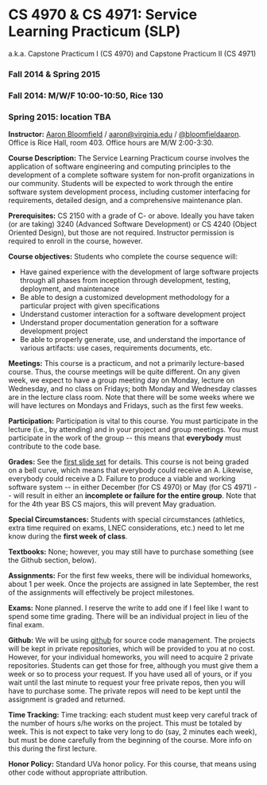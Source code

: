 CS 4970 & CS 4971: Service Learning Practicum (SLP)
===================================================

a.k.a. Capstone Practicum I (CS 4970) and Capstone Practicum II (CS 4971)

### Fall 2014 & Spring 2015
### Fall 2014: M/W/F 10:00-10:50, Rice 130
### Spring 2015: location TBA

**Instructor:** [Aaron Bloomfield](http://www.cs.virginia.edu/~asb) / [aaron@virginia.edu](mailto:aaron@virginia.edu) / [\@bloomfieldaaron](http://twitter.com/bloomfieldaaron).  Office is Rice Hall, room 403.  Office hours are M/W 2:00-3:30.

**Course Description:** The Service Learning Practicum course involves the application of software engineering and computing principles to the development of a complete software system for non-profit organizations in our community. Students will be expected to work through the entire software system development process, including customer interfacing for requirements, detailed design, and a comprehensive maintenance plan.

**Prerequisites:** CS 2150 with a grade of C- or above.  Ideally you have taken (or are taking) 3240 (Advanced Software Development) or CS 4240 (Object Oriented Design), but those are not required.  Instructor permission is required to enroll in the course, however.

**Course objectives:** Students who complete the course sequence will:
- Have gained experience with the development of large software projects through all phases from inception through development, testing, deployment, and maintenance
- Be able to design a customized development methodology for a particular project with given specifications
- Understand customer interaction for a software development project
- Understand proper documentation generation for a software development project
- Be able to properly generate, use, and understand the importance of various artifacts: use cases, requirements documents, etc.

**Meetings:** This course is a practicum, and not a primarily lecture-based course.  Thus, the course meetings will be quite different.  On any given week, we expect to have a group meeting day on Monday, lecture on Wednesday, and no class on Fridays; both Monday and Wednesday classes are in the lecture class room.  Note that there will be some weeks where we will have lectures on Mondays and Fridays, such as the first few weeks.

**Participation:** Participation is vital to this course.  You must participate in the lecture (i.e., by attending) and in your project and group meetings.  You must participate in the work of the group -- this means that **everybody** must contribute to the code base.

**Grades:** See the [first slide set](../slides/fall/01-intro.html) for details.  This course is not being graded on a bell curve, which means that everybody could receive an A.  Likewise, everybody could receive a D.  Failure to produce a viable and working software system -- in either December (for CS 4970) or May (for CS 4971) -- will result in either an **incomplete or failure for the entire group**.  Note that for the 4th year BS CS majors, this will prevent May graduation.

**Special Circumstances:** Students with special circumstances (athletics, extra time required on exams, LNEC considerations, etc.) need to let me know during the **first week of class**.

**Textbooks:** None; however, you may still have to purchase something (see the Github section, below).

**Assignments:** For the first few weeks, there will be individual homeworks, about 1 per week.  Once the projects are assigned in late September, the rest of the assignments will effectively be project milestones.

**Exams:** None planned.  I reserve the write to add one if I feel like I want to spend some time grading.  There will be an individual project in lieu of the final exam.

**Github:** We will be using [github](https://github.com) for source code management.  The projects will be kept in private repositories, which will be provided to you at no cost.  However, for your individual homeworks, you will need to acquire 2 private repositories.  Students can get those for free, although you must give them a week or so to process your request.  If you have used all of yours, or if you wait until the last minute to request your free private repos, then you will have to purchase some.  The private repos will need to be kept until the assignment is graded and returned.

**Time Tracking:** Time tracking: each student must keep very careful track of the number of hours s/he works on the project.  This must be totaled by week.  This is not expect to take very long to do (say, 2 minutes each week), but must be done carefully from the beginning of the course.  More info on this during the first lecture.

**Honor Policy:** Standard UVa honor policy.  For this course, that means using other code without appropriate attribution.
